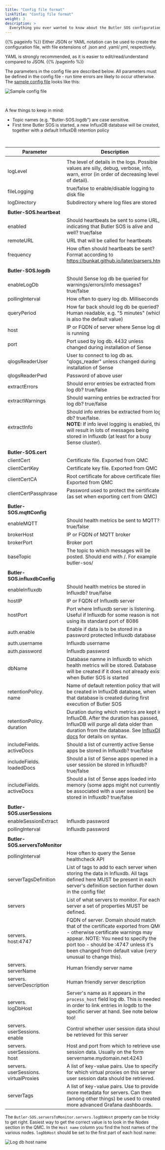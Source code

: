 ```yaml
---
title: "Config file format"
linkTitle: "Config file format"
weight: 3
description: >
  Everything you ever wanted to know about the Butler SOS configuration file.
---
```


{{% pageinfo %}}
Either JSON or YAML notation can be used to create the configuration file, with file extensions of .json and .yaml/.yml, respectively.

YAML is strongly recommended, as it is easier to edit/read/understand compared to JSON.
{{% /pageinfo %}}

The parameters in the config file are described below.
All parameters must be defined in the config file - run time errors are likely to occur otherwise.
The [sample config file](https://github.com/ptarmiganlabs/butler-sos/blob/master/src/config/production_template.yaml) looks like this:

![Sample config file](./configfile1.png "Sample Butler SOS config file")

<br>

A few things to keep in mind:

- Topic names (e.g. "Butler-SOS.logdb") are case sensitive.
- First time Butler SOS is started, a new InfluxDB database will be created, together with a default InfluxDB retention policy 

<br>

| Parameter | Description |
| --------- | ----------- |
|  |  |
| logLevel | The level of details in the logs. Possible values are silly, debug, verbose, info, warn, error (in order of decreasing level of detail). |
| fileLogging | true/false to enable/disable logging to disk file |
| logDirectory | Subdirectory where log files are stored |
|  |  |
| **Butler-SOS.heartbeat** |  |
| enabled | Should heartbeats be sent to some URL, indicating that Butler SOS is alive and well? true/false |
| remoteURL | URL that will be called for heartbeats |
| frequency | How often should heartbeats be sent? Format according to https://bunkat.github.io/later/parsers.html |
|  |  |
| **Butler-SOS.logdb** |  |
| enableLogDb | Should Sense log db be queried for warnings/errors/info messages? true/false |
| pollingInterval | How often to query log db. Milliseconds |
| queryPeriod | How far back should log db be queried? Human readable, e.g. "5 minutes" (which is also the default value)|
| host | IP or FQDN of server where Sense log db is running |
| port | Port used by log db. 4432 unless changed during installation of Sense |
| qlogsReaderUser | User to connect to log db as. "qlogs_reader" unless changed during installation of Sense |
| qlogsReaderPwd | Password of above user |
| extractErrors | Should error entries be extracted from log db? true/false |
| extractWarnings | Should warning entries be extracted from log db? true/false |
| extractInfo | Should info entries be extracted from log db? true/false. <br>**NOTE:** If info level logging is enabled, this will result in lots of messages being stored in Influxdb (at least for a busy Sense cluster).  |
|  |  |
| **Butler-SOS.cert** |  |
| clientCert | Certificate file. Exported from QMC |
| clientCertKey | Certificate key file. Exported from QMC |
| clientCertCA | Root certificate for above certificate files. Exported from QMC |
| clientCertPassphrase | Password used to protect the certificate (as set when exporting cert from QMC) |
|  |  |
| **Butler-SOS.mqttConfig** |  |
| enableMQTT | Should health metrics be sent to MQTT? true/false |
| brokerHost | IP or FQDN of MQTT broker |
| brokerPort | Broker port |
| baseTopic | The topic to which messages will be posted. Should end with /. For example butler-sos/ |
|  |  |
| **Butler-SOS.influxdbConfig** |  |
| enableInfluxdb | Should health metrics be stored in Influxdb? true/false |
| hostIP | IP or FQDN of Influxdb server |
| hostPort | Port where Influxdb server is listening. Useful if Influxdb for some reason is not using its standard port of 8086 |
| auth.enable | Enable if data is to be stored in a password protected Influxdb database |
| auth.username | Influxdb username |
| auth.password | Influxdb password |
| dbName | Database namne in Influxdb to which health metrics will be stored. Database will be created if it does not already exist when Butler SOS is started |
| retentionPolicy.<br>name | Name of default retention policy that will be created in InfluxDB database, when that database is created during first execution of Butler SOS |
| retentionPolicy.<br>duration | Duration during which metrics are kept in InfluxDB. After the duration has passed, InfluxDB will purge all data older than duration from the database. See [InfluxDB docs](https://docs.influxdata.com/influxdb/v1.7/query_language/database_management/#retention-policy-management) for details on syntax. |
| includeFields.<br>activeDocs | Should a list of currently active Sense apps be stored in Influxdb? true/false |
| includeFields.<br>loadedDocs | Should a list of Sense apps opened in a user session be stored in Influxdb? true/false |
| includeFields.<br>activeDocs | Should a list of Sense apps loaded into memory (some apps might not currently be associated with a user session) be stored in Influxdb? true/false |
|  |  |
| **Butler-SOS.userSessions** |  |
| enableSessionExtract | Influxdb password |
| pollingInterval | Influxdb password |
|  |  |
| **Butler-SOS.serversToMonitor** |  |
| pollingInterval | How often to query the Sense healthcheck API |
| serverTagsDefinition | List of tags to add to each server when storing the data in Influxdb. All tags defined here MUST be present in each server's definition section further down in the config file! |
| servers | List of what servers to monitor. For each server a set of properties MUST be defined. |
| servers.<br>host:4747 | FQDN of server. Domain should match that of the certificate exported from QMC - otherwise certificate warnings may appear. NOTE: You need to specify the port too - should be :4747 unless it's been changed from default value (*very* unusual to change this). |
| servers.<br>serverName | Human friendly server name |
| servers.<br>serverDescription | Human friendly server description |
| servers.<br>logDbHost | Server's name as it appears in the ```process_host``` field log db. This is needed in order to link entries in logdb to the specific server at hand. See note below too! |
| servers.<br>userSessions.<br>enable | Control whether user session data should be retrieved for this server |
| servers.<br>userSessions.<br>host | Host and port from which to retrieve user session data. Usually on the form servername.mydomain.net:4243 |
| servers.<br>userSessions.<br>virtualProxies | A list of key-value pairs. Use to specify for which virtual proxies on this server user session data should be retrieved. |
| serverTags | A list of key-value pairs. Use to provide more metadata for servers. Can then (among other things) be used to created more advanced Grafana dashboards. |

The ```Butler-SOS.serversToMonitor.servers.logDbHost``` property can be tricky to get right. Easiest way to get the correct value is to look in the Nodes section in the QMC. In the ```Host name``` column you find the host names of the various nodes. ```logDbHost``` should be set to the first part of each host name:

![Log db host name](./logdb-host-name-1.png "Getting the log db host name property from QMC")

